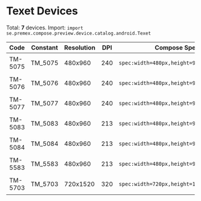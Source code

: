 # Texet Devices

Total: **7** devices. Import: `import se.premex.compose.preview.device.catalog.android.Texet`

| Code | Constant | Resolution | DPI | Compose Spec | Preview Usage |
|------|----------|------------|-----|-------------|---------------|
| TM-5075 | TM_5075 | 480x960 | 240 | `spec:width=480px,height=960px,dpi=240` | `@Preview(device = Texet.TM_5075)` |
| TM-5076 | TM_5076 | 480x960 | 240 | `spec:width=480px,height=960px,dpi=240` | `@Preview(device = Texet.TM_5076)` |
| TM-5077 | TM_5077 | 480x960 | 240 | `spec:width=480px,height=960px,dpi=240` | `@Preview(device = Texet.TM_5077)` |
| TM-5083 | TM_5083 | 480x960 | 213 | `spec:width=480px,height=960px,dpi=213` | `@Preview(device = Texet.TM_5083)` |
| TM-5084 | TM_5084 | 480x960 | 213 | `spec:width=480px,height=960px,dpi=213` | `@Preview(device = Texet.TM_5084)` |
| TM-5583 | TM_5583 | 480x960 | 213 | `spec:width=480px,height=960px,dpi=213` | `@Preview(device = Texet.TM_5583)` |
| TM-5703 | TM_5703 | 720x1520 | 320 | `spec:width=720px,height=1520px,dpi=320` | `@Preview(device = Texet.TM_5703)` |

<!-- Generated automatically. Do not edit manually. -->
